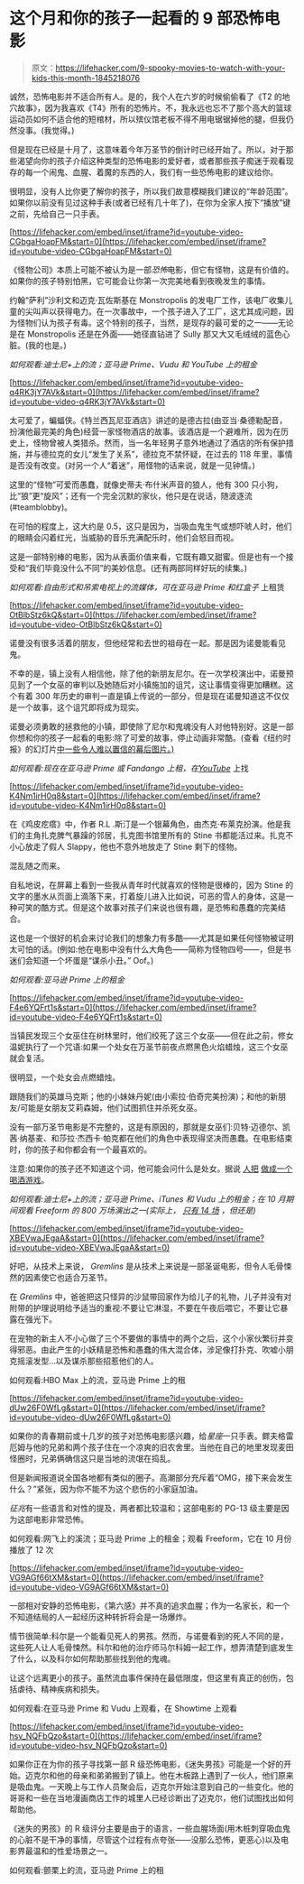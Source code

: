 # 这个月和你的孩子一起看的 9 部恐怖电影

> 原文：<https://lifehacker.com/9-spooky-movies-to-watch-with-your-kids-this-month-1845218076>

诚然，恐怖电影并不适合所有人。是的，我个人在六岁的时候偷偷看了《T2 的地穴故事》，因为我喜欢《T4》所有的恐怖片。不，我永远也忘不了那个高大的篮球运动员如何不适合他的短棺材，所以殡仪馆老板不得不用电锯锯掉他的腿，但我仍然没事。(我觉得。)

但是现在已经是十月了，这意味着今年万圣节的倒计时已经开始了。所以，对于那些渴望向你的孩子介绍这种类型的恐怖电影的爱好者，或者那些孩子痴迷于观看现存的每一个闹鬼、血腥、着魔的东西的人，我们有一些恐怖电影的建议给你。

很明显，没有人比你更了解你的孩子，所以我们故意模糊我们建议的“年龄范围”。如果你以前没有见过这种手表(或者已经有几十年了)，在你为全家人按下“播放”键之前，先给自己一只手表。

 [https://lifehacker.com/embed/inset/iframe?id=youtube-video-CGbgaHoapFM&start=0](https://lifehacker.com/embed/inset/iframe?id=youtube-video-CGbgaHoapFM&start=0) 

《怪物公司》本质上可能不被认为是一部*恐怖*电影，但它有怪物，这是有价值的。如果你的孩子特别怕黑，它可能会让你第一次完美地看到夜晚发生的事情。

约翰“萨利”沙利文和迈克·瓦佐斯基在 Monstropolis 的发电厂工作，该电厂收集儿童的尖叫声以获得电力。在一次事故中，一个孩子进入了工厂，这尤其成问题，因为怪物们认为孩子有毒。这个特别的孩子，当然，是现存的最可爱的之一——无论是在 Monstropolis 还是在外面——她径直钻进了 Sully 那又大又毛绒绒的蓝色心脏。(我的也是。)

*如何观看:迪士尼+上的流；亚马逊 Prime、Vudu 和 YouTube 上的租金*

 [https://lifehacker.com/embed/inset/iframe?id=youtube-video-q4RK3jY7AVk&start=0](https://lifehacker.com/embed/inset/iframe?id=youtube-video-q4RK3jY7AVk&start=0) 

太可爱了，蝙蝠侠。《特兰西瓦尼亚酒店》讲述的是德古拉(由亚当·桑德勒配音，扮演他最完美的角色)经营一家怪物酒店的故事。该酒店是一个避难所，因为在历史上，怪物曾被人类猎杀。然而，当一名年轻男子意外地通过了酒店的所有保护措施，并与德拉克的女儿“发生了关系”，德拉克不禁怀疑，在过去的 118 年里，事情是否没有改变。(对另一个人“着迷”，用怪物的话来说，就是一见钟情。)

这里的“怪物”可爱而愚蠢，就像史蒂夫·布什米声音的狼人，他有 300 只小狗，比“狼”更“旋风”；还有一个完全沉默的家伙，他只是在说话，随波逐流(#teamblobby)。

在可怕的程度上，这大约是 0.5，这只是因为，当吸血鬼生气或想吓唬人时，他们的眼睛会闪着红光，当威胁的音乐充满配乐时，他们会怒目而视。

这是一部特别棒的电影，因为从表面价值来看，它既有趣又甜蜜。但是也有一个接受和“我们毕竟没什么不同”的美妙信息。(还有两部同样好玩的续集。)

*如何观看:自由形式和吊索电视上的流媒体，可在亚马逊 Prime 和红盒子*
上租赁

 [https://lifehacker.com/embed/inset/iframe?id=youtube-video-OtBlbStz6kQ&start=0](https://lifehacker.com/embed/inset/iframe?id=youtube-video-OtBlbStz6kQ&start=0) 

诺曼没有很多活着的朋友，但他经常和去世的祖母在一起。那是因为诺曼能看见鬼。

不幸的是，镇上没有人相信他，除了他的新朋友尼尔。在一次学校演出中，诺曼预见到了一个女巫的审判以及她随后对小镇施加的诅咒，这让事情变得更加糟糕。这个有着 300 年历史的审判一直是镇上传说的一部分，但是现在诺曼知道这不仅仅是一个故事，这个诅咒即将成为现实。

诺曼必须勇敢的拯救他的小镇，即使除了尼尔和鬼魂没有人对他特别好。这是一部你想和你的孩子一起看的电影:除了可爱的故事，停止动画非常酷。(查看《纽约时报》的幻灯片[中一些令人难以置信的幕后图片。)](https://www.nytimes.com/slideshow/2012/08/12/movies/20120812_LAIKA.html)

*如何观看:现在在亚马逊 Prime 或 Fandango 上租，在*[*YouTube*](https://www.youtube.com/watch?v=0GnsO6CiFFs)
上找

 [https://lifehacker.com/embed/inset/iframe?id=youtube-video-K4Nm1irH0q8&start=0](https://lifehacker.com/embed/inset/iframe?id=youtube-video-K4Nm1irH0q8&start=0) 

在《鸡皮疙瘩》中，作者 R.L .斯汀是一个银幕角色，由杰克·布莱克扮演。他是我们的主角扎克脾气暴躁的邻居，扎克图书馆里所有的 Stine 书都能活过来。扎克不小心放走了假人 Slappy，他也不意外地放走了 Stine 剩下的怪物。

混乱随之而来。

自私地说，在屏幕上看到一些我从青年时代就喜欢的怪物是很棒的，因为 Stine 的文字的墨水从页面上滴落下来，打着旋儿进入比如说，可恶的雪人的身体，这是一种可笑的酷方式。但是这个故事对孩子们来说也很有趣，是恐怖和愚蠢的完美结合。

这也是一个很好的机会来讨论我们的想象力有多酷——尤其是如果任何怪物被证明太可怕的话。(例如:他在电影中没有什么大角色——简称为怪物四号——，但是书迷们会知道一个坏蛋是“谋杀小丑。” Oof。)

*如何观看:亚马逊 Prime 上的租金*

 [https://lifehacker.com/embed/inset/iframe?id=youtube-video-F4e6YQFrt1s&start=0](https://lifehacker.com/embed/inset/iframe?id=youtube-video-F4e6YQFrt1s&start=0) 

当镇民发现三个女巫住在树林里时，他们绞死了这三个女巫——但在此之前，修女温妮执行了一个咒语:如果一个处女在万圣节前夜点燃黑色火焰蜡烛，这三个女巫就会复活。

很明显，一个处女会点燃蜡烛。

跟随我们的英雄马克斯；他的小妹妹丹妮(由小索拉·伯奇完美扮演)；和他的新朋友/可能是女朋友艾莉森姆，他们试图抓住并杀死女巫。

没有一部万圣节电影是不完整的，这是有原因的，那就是女巫们:贝特·迈德尔、凯茜·纳基麦、和莎拉·杰西卡·帕克都在他们的角色中表现得坚决而愚蠢。在电影结束时，你的孩子和你都会有一个最喜欢的。

注意:如果你的孩子还不知道这个词，他可能会问什么是处女。据说 [人把](https://spoonuniversity.com/lifestyle/hocus-pocus-drinking-game) [做成一个喝酒游戏](https://www.buzzfeed.com/reb12588/the-hocus-pocus-drinking-game-you-never-knew-you-n-17t0r)。

*如何观看:迪士尼+上的流；亚马逊 Prime、iTunes 和 Vudu 上的租金；在 10 月期间观看 Freeform 的 800 万场演出之一(实际上，* [*只有 14 场*](https://www.freeform.com/news/recaps-and-news/31-nights-of-halloween-schedule) *，但还是)*

 [https://lifehacker.com/embed/inset/iframe?id=youtube-video-XBEVwaJEgaA&start=0](https://lifehacker.com/embed/inset/iframe?id=youtube-video-XBEVwaJEgaA&start=0) 

好吧，从技术上来说， *Gremlins* 是从技术上来说是一部圣诞电影，但令人毛骨悚然的因素使它也适合万圣节。

在 *Gremlins* 中，爸爸把这只怪异的沙鼠带回家作为给儿子的礼物，儿子并没有对附带的护理说明给予适当的重视:不要让它淋湿，不要在午夜后喂它，不要让它暴露在强光下。

在宠物的新主人不小心做了三个不要做的事情中的两个之后，这个小家伙繁衍并变得邪恶。由此产生的小妖精是恐怖和愚蠢的伟大混合体，涉足像打扑克、吹嘘小朋克摇滚发型…以及谋杀那些招惹他们的人。

如何观看:HBO Max 上的流，亚马逊 Prime 上的租

 [https://lifehacker.com/embed/inset/iframe?id=youtube-video-dUw26F0WfLg&start=0](https://lifehacker.com/embed/inset/iframe?id=youtube-video-dUw26F0WfLg&start=0) 

如果你的青春期前或十几岁的孩子对恐怖电影感兴趣，给*星座*一只手表。鳏夫格雷厄姆与他的兄弟和两个孩子住在一个凉爽的旧农舍里。当他在自己的地里发现麦田怪圈时，兄弟俩确信这只是当地的流氓在捣乱。

但是新闻报道说全国各地都有类似的圈子。高潮部分充斥着“OMG，接下来会发生什么？”紧张，因为你不能不为这个悲伤的小家庭加油。

*征兆*有一些语言和对性的提及，两者都比较温和；这部电影的 PG-13 级主要是因为这部电影非常恐怖。

如何观看:网飞上的溪流；亚马逊 Prime 上的租金；观看 Freeform，它在 10 月份播放了 12 次

 [https://lifehacker.com/embed/inset/iframe?id=youtube-video-VG9AGf66tXM&start=0](https://lifehacker.com/embed/inset/iframe?id=youtube-video-VG9AGf66tXM&start=0) 

一部相对安静的恐怖电影，《第六感》并不真的追求血腥；作为一名家长，和一个不知道结局的人一起经历这种转折将会是一场爆炸。

情节很简单:科尔是一个能看见死人的男孩。然而，与诺曼看到的死人不同的是，这些死人让人毛骨悚然。科尔和他的治疗师马尔科姆一起工作，想弄清楚到底发生了什么，以及科尔如何帮助那些找到他的鬼魂。

让这个远离更小的孩子。虽然流血事件保持在最低限度，但这里有真正的创伤，包括虐待、精神疾病和损失。

如何观看:在亚马逊 Prime 和 Vudu 上观看，在 Showtime 上观看

 [https://lifehacker.com/embed/inset/iframe?id=youtube-video-hsv_NQFbQzo&start=0](https://lifehacker.com/embed/inset/iframe?id=youtube-video-hsv_NQFbQzo&start=0) 

如果你正在为你的孩子寻找第一部 R 级恐怖电影，《迷失男孩》可能是一个好的开始。迈克尔和他的母亲和弟弟搬到了镇上。他在木板路上遇到了一伙人，他们原来是吸血鬼。一天晚上与工作人员聚会后，迈克尔开始注意到自己的一些变化。他的哥哥和一些在当地漫画商店工作的城里人已经诊断出了迈克尔，他们试图找出如何帮助他。

《迷失的男孩》的 R 级评分主要是由于的语言，一些血腥场面(用木桩刺穿吸血鬼的心脏不是干净的事情，尽管这个过程有点夸张——没那么恐怖，更恶心)以及电影界最温和的性爱场景之一。

如何观看:颤栗上的流，亚马逊 Prime 上的租